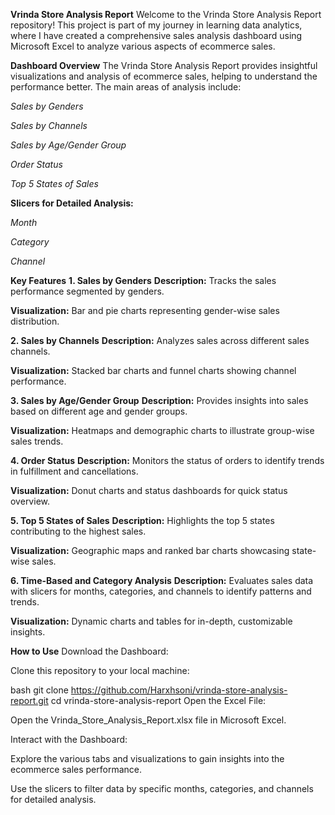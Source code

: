 **Vrinda Store Analysis Report**
Welcome to the Vrinda Store Analysis Report repository! This project is part of my journey in learning data analytics, where I have created a comprehensive sales analysis dashboard using Microsoft Excel to analyze various aspects of ecommerce sales.

**Dashboard Overview**
The Vrinda Store Analysis Report provides insightful visualizations and analysis of ecommerce sales, helping to understand the performance better. The main areas of analysis include:

*Sales by Genders*

*Sales by Channels*

*Sales by Age/Gender Group*

*Order Status*

*Top 5 States of Sales*

**Slicers for Detailed Analysis:**

*Month*

*Category*

*Channel*

**Key Features**
**1. Sales by Genders**
**Description:** Tracks the sales performance segmented by genders.

**Visualization:** Bar and pie charts representing gender-wise sales distribution.

**2. Sales by Channels**
**Description:** Analyzes sales across different sales channels.

**Visualization:** Stacked bar charts and funnel charts showing channel performance.

**3. Sales by Age/Gender Group**
**Description:** Provides insights into sales based on different age and gender groups.

**Visualization:** Heatmaps and demographic charts to illustrate group-wise sales trends.

**4. Order Status**
**Description:** Monitors the status of orders to identify trends in fulfillment and cancellations.

**Visualization:** Donut charts and status dashboards for quick status overview.

**5. Top 5 States of Sales**
**Description:** Highlights the top 5 states contributing to the highest sales.

**Visualization:** Geographic maps and ranked bar charts showcasing state-wise sales.

**6. Time-Based and Category Analysis**
**Description:** Evaluates sales data with slicers for months, categories, and channels to identify patterns and trends.

**Visualization:** Dynamic charts and tables for in-depth, customizable insights.

**How to Use**
Download the Dashboard:

Clone this repository to your local machine:

bash
git clone https://github.com/Harxhsoni/vrinda-store-analysis-report.git
cd vrinda-store-analysis-report
Open the Excel File:

Open the Vrinda_Store_Analysis_Report.xlsx file in Microsoft Excel.

Interact with the Dashboard:

Explore the various tabs and visualizations to gain insights into the ecommerce sales performance.

Use the slicers to filter data by specific months, categories, and channels for detailed analysis.
